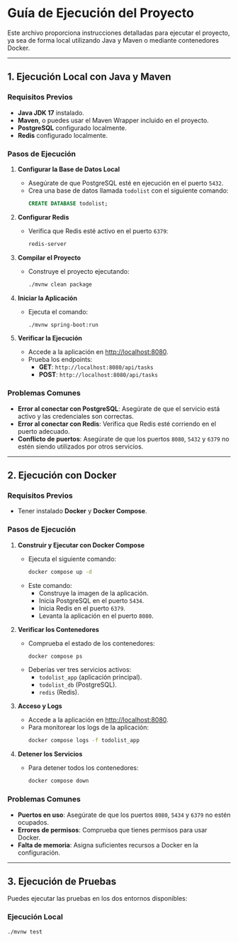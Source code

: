 # Guía de Ejecución del Proyecto

Este archivo proporciona instrucciones detalladas para ejecutar el proyecto, ya sea de forma local utilizando Java y Maven o mediante contenedores Docker.

---

## 1. Ejecución Local con Java y Maven

### **Requisitos Previos**
- **Java JDK 17** instalado.
- **Maven**, o puedes usar el Maven Wrapper incluido en el proyecto.
- **PostgreSQL** configurado localmente.
- **Redis** configurado localmente.

### **Pasos de Ejecución**

1. **Configurar la Base de Datos Local**
    - Asegúrate de que PostgreSQL esté en ejecución en el puerto `5432`.
    - Crea una base de datos llamada `todolist` con el siguiente comando:
      ```sql
      CREATE DATABASE todolist;
      ```

2. **Configurar Redis**
    - Verifica que Redis esté activo en el puerto `6379`:
      ```bash
      redis-server
      ```

3. **Compilar el Proyecto**
    - Construye el proyecto ejecutando:
      ```bash
      ./mvnw clean package
      ```

4. **Iniciar la Aplicación**
    - Ejecuta el comando:
      ```bash
      ./mvnw spring-boot:run
      ```

5. **Verificar la Ejecución**
    - Accede a la aplicación en [http://localhost:8080](http://localhost:8080).
    - Prueba los endpoints:
        - **GET**: `http://localhost:8080/api/tasks`
        - **POST**: `http://localhost:8080/api/tasks`

### **Problemas Comunes**
- **Error al conectar con PostgreSQL**: Asegúrate de que el servicio está activo y las credenciales son correctas.
- **Error al conectar con Redis**: Verifica que Redis esté corriendo en el puerto adecuado.
- **Conflicto de puertos**: Asegúrate de que los puertos `8080`, `5432` y `6379` no estén siendo utilizados por otros servicios.

---

## 2. Ejecución con Docker

### **Requisitos Previos**
- Tener instalado **Docker** y **Docker Compose**.

### **Pasos de Ejecución**

1. **Construir y Ejecutar con Docker Compose**
    - Ejecuta el siguiente comando:
      ```bash
      docker compose up -d
      ```
    - Este comando:
        - Construye la imagen de la aplicación.
        - Inicia PostgreSQL en el puerto `5434`.
        - Inicia Redis en el puerto `6379`.
        - Levanta la aplicación en el puerto `8080`.

2. **Verificar los Contenedores**
    - Comprueba el estado de los contenedores:
      ```bash
      docker compose ps
      ```
    - Deberías ver tres servicios activos:
        - `todolist_app` (aplicación principal).
        - `todolist_db` (PostgreSQL).
        - `redis` (Redis).

3. **Acceso y Logs**
    - Accede a la aplicación en [http://localhost:8080](http://localhost:8080).
    - Para monitorear los logs de la aplicación:
      ```bash
      docker compose logs -f todolist_app
      ```

4. **Detener los Servicios**
    - Para detener todos los contenedores:
      ```bash
      docker compose down
      ```

### **Problemas Comunes**
- **Puertos en uso**: Asegúrate de que los puertos `8080`, `5434` y `6379` no estén ocupados.
- **Errores de permisos**: Comprueba que tienes permisos para usar Docker.
- **Falta de memoria**: Asigna suficientes recursos a Docker en la configuración.

---

## 3. Ejecución de Pruebas

Puedes ejecutar las pruebas en los dos entornos disponibles:

### **Ejecución Local**
```bash
./mvnw test
